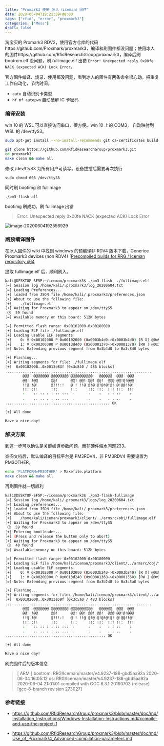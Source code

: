 ```yaml
---
title: "Promark3 使用 冰人（iceman）固件"
date: 2020-06-04T19:21:59+08:00
tags: ["rfid", "error", "proxmark3"]
categories: ["Mess"]
draft: false
---
```




淘宝买的 Promark3 RDV2，使用官方仓库的代码https://github.com/Proxmark/proxmark3，编译和刷固件都没问题；使用冰人的固件https://github.com/RfidResearchGroup/proxmark3，编译后刷bootrom.elf 没问题，刷 fullimage.elf 出错 `Error: Unexpected reply 0x00fe NACK (expected ACK) Lock Error`。

<!--more-->

官方固件编译、烧录、使用都没问题，看到冰人的固件有两条命令很心动，把重复工作自动化，节约时间。

- `auto` 自动识别卡类型
- `hf mf autopwn`  自动破解 IC 卡密码



### 编译安装

win 10 的 WSL 可以直接访问串口，很方便。win 10 上的 COM3， 自动映射到 WSL 的 /dev/ttyS3。

```bash
sudo apt-get install --no-install-recommends git ca-certificates build-essential pkg-config libreadline-dev gcc-arm-none-eabi libnewlib-dev

git clone https://github.com/RfidResearchGroup/proxmark3.git
cd proxmark3
make clean && make all
```

修改 /dev/ttyS3 为所有用户可读写，设备拔插后需要再次执行

`sudo chmod 666 /dev/ttyS3`

同时刷 bootimg 和 fullimage

`./pm3-flash-all`

bootimg 刷成功，刷 fullimage 出错

> Error: Unexpected reply 0x00fe NACK (expected ACK)
>        Lock Error

![image-20200604192556929](https://cdn.jsdelivr.net/gh/4ft35t/images@blog/img/2020/20200604192557.png)



### 刷预编译固件

在冰人固件的 wiki 中找到 windows 的预编译非 RDV4 版本下载，Generice Proxmark3 devices (non RDV4) [[Precompiled builds for RRG / Iceman repository x64](https://drive.google.com/open?id=1PI3Xr1mussPBPnYGu4ZjWzGPARK4N7JR)

提取 fullimage.elf 后，顺利刷入。

```bash
kali@DESKTOP-SF5P:~/iceman/proxmark3$ ./pm3-flash  ./fullimage.elf
[=] Session log /home/kali/.proxmark3/log_20200604.txt
[=] Loading Preferences...
[+] loaded from JSON file /home/kali/.proxmark3/preferences.json
[+] About to use the following file:
[+]    ./fullimage.elf
[+] Waiting for Proxmark3 to appear on /dev/ttyS5
 🕑  59 found
[=] Available memory on this board: 512K bytes

[=] Permitted flash range: 0x00102000-0x00180000
[+] Loading ELF file ./fullimage.elf
[+] Loading usable ELF segments:
[+]    0: V 0x00102000 P 0x00102000 (0x0003b4d0->0x0003b4d0) [R X] @0x94
[+]    1: V 0x00200000 P 0x0013d4d0 (0x00001370->0x00001370) [RW ] @0x3b564
[=] Note: Extending previous segment from 0x3b4d0 to 0x3c840 bytes

[+] Flashing...
[+] Writing segments for file: ./fullimage.elf
[+]  0x00102000..0x0013e83f [0x3c840 / 485 blocks]
...................................................................
        @@@  @@@@@@@ @@@@@@@@ @@@@@@@@@@   @@@@@@  @@@  @@@
        @@! !@@      @@!      @@! @@! @@! @@!  @@@ @@!@!@@@
        !!@ !@!      @!!!:!   @!! !!@ @!@ @!@!@!@! @!@@!!@!
        !!: :!!      !!:      !!:     !!: !!:  !!! !!:  !!!
        :    :: :: : : :: :::  :      :    :   : : ::    :
        .    .. .. . . .. ...  .      .    .   . . ..    .
................................................ OK

[+] All done

Have a nice day!
```

### 解决方案

到这一步可以确认是关键编译参数问题，而非硬件缩水问题233。

查阅文档后，默认编译的目标平台是 PM3RDV4，非 PM3RDV4 需要设置为 PM3OTHER。

```bash
echo 'PLATFORM=PM3OTHER' > Makefile.platform
make clean && make all
```

再刷固件就一切顺利

```bash
kali@DESKTOP-SF5P:~/iceman/proxmark3$ ./pm3-flash-fullimage
[=] Session log /home/kali/.proxmark3/logs/log_20200604.txt
[=] Loading preferences...
[+] loaded from JSON file /home/kali/.proxmark3/preferences.json
[+] About to use the following file:
[+]    /home/kali/iceman/proxmark3/client/../armsrc/obj/fullimage.elf
[+] Waiting for Proxmark3 to appear on /dev/ttyS5
 🕑  59 found
[+] Entering bootloader...
[+] (Press and release the button only to abort)
[+] Waiting for Proxmark3 to appear on /dev/ttyS5
 🕒  48 found
[=] Available memory on this board: 512K bytes

[=] Permitted flash range: 0x00102000-0x00180000
[+] Loading ELF file /home/kali/iceman/proxmark3/client/../armsrc/obj/fullimage.elf
[+] Loading usable ELF segments:
[+]    0: V 0x00102000 P 0x00102000 (0x0003b240->0x0003b240) [R X] @0x94
[+]    1: V 0x00200000 P 0x0013d240 (0x00001360->0x00001360) [RW ] @0x3b2d4
[=] Note: Extending previous segment from 0x3b240 to 0x3c5a0 bytes

[+] Flashing...
[+] Writing segments for file: /home/kali/iceman/proxmark3/client/../armsrc/obj/fullimage.elf
[+]  0x00102000..0x0013e59f [0x3c5a0 / 483 blocks]
...................................................................
        @@@  @@@@@@@ @@@@@@@@ @@@@@@@@@@   @@@@@@  @@@  @@@
        @@! !@@      @@!      @@! @@! @@! @@!  @@@ @@!@!@@@
        !!@ !@!      @!!!:!   @!! !!@ @!@ @!@!@!@! @!@@!!@!
        !!: :!!      !!:      !!:     !!: !!:  !!! !!:  !!!
        :    :: :: : : :: :::  :      :    :   : : ::    :
        .    .. .. . . .. ...  .      .    .   . . ..    .
.............................................. OK

[+] All done

Have a nice day!
```

刷完固件后的版本信息

>  [ ARM ]
>   bootrom: RRG/Iceman/master/v4.9237-188-gbd5aa92a 2020-06-04 16:05:12
>        os: RRG/Iceman/master/v4.9237-188-gbd5aa92a 2020-06-04 21:01:01
>   compiled with GCC 8.3.1 20190703 (release) [gcc-8-branch revision 273027]

### 参考链接

- https://github.com/RfidResearchGroup/proxmark3/blob/master/doc/md/Installation_Instructions/Windows-Installation-Instructions.md#compile-and-use-the-project-1

- https://github.com/RfidResearchGroup/proxmark3/blob/master/doc/md/Use_of_Proxmark/4_Advanced-compilation-parameters.md